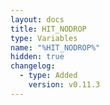 ```yaml
---
layout: docs
title: HIT_NODROP
type: Variables
name: "%HIT_NODROP%"
hidden: true
changelog:
  - type: Added
    version: v0.11.3
---
```

